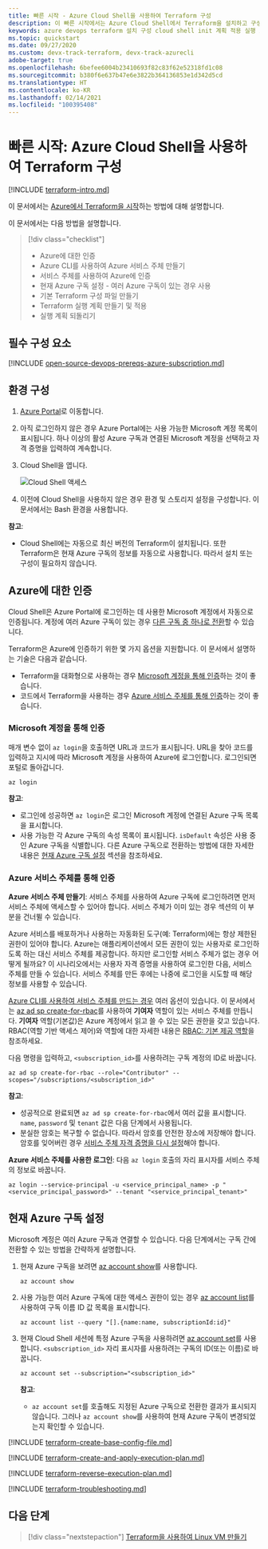 ```yaml
---
title: 빠른 시작 - Azure Cloud Shell을 사용하여 Terraform 구성
description: 이 빠른 시작에서는 Azure Cloud Shell에서 Terraform을 설치하고 구성하는 방법을 알아봅니다.
keywords: azure devops terraform 설치 구성 cloud shell init 계획 적용 실행 포털 로그인 rbac 서비스 주체 자동화된 스크립트
ms.topic: quickstart
ms.date: 09/27/2020
ms.custom: devx-track-terraform, devx-track-azurecli
adobe-target: true
ms.openlocfilehash: 6befee6004b23410693f82c83f62e52318fd1c08
ms.sourcegitcommit: b380f6e637b47e6e3822b364136853e1d342d5cd
ms.translationtype: HT
ms.contentlocale: ko-KR
ms.lasthandoff: 02/14/2021
ms.locfileid: "100395408"
---
```

# <a name="quickstart-configure-terraform-using-azure-cloud-shell"></a>빠른 시작: Azure Cloud Shell을 사용하여 Terraform 구성
 
[!INCLUDE [terraform-intro.md](includes/terraform-intro.md)]

이 문서에서는 [Azure에서 Terraform을 시작](https://www.terraform.io/docs/providers/azurerm/index.html)하는 방법에 대해 설명합니다.

이 문서에서는 다음 방법을 설명합니다.
> [!div class="checklist"]
> * Azure에 대한 인증
> * Azure CLI를 사용하여 Azure 서비스 주체 만들기
> * 서비스 주체를 사용하여 Azure에 인증
> * 현재 Azure 구독 설정 - 여러 Azure 구독이 있는 경우 사용
> * 기본 Terraform 구성 파일 만들기
> * Terraform 실행 계획 만들기 및 적용
> * 실행 계획 되돌리기

## <a name="prerequisites"></a>필수 구성 요소

[!INCLUDE [open-source-devops-prereqs-azure-subscription.md](../includes/open-source-devops-prereqs-azure-subscription.md)]

## <a name="configure-your-environment"></a>환경 구성

1. [Azure Portal](https://portal.azure.com)로 이동합니다.

1. 아직 로그인하지 않은 경우 Azure Portal에는 사용 가능한 Microsoft 계정 목록이 표시됩니다. 하나 이상의 활성 Azure 구독과 연결된 Microsoft 계정을 선택하고 자격 증명을 입력하여 계속합니다.

1. Cloud Shell을 엽니다.

    ![Cloud Shell 액세스](media/install-configure/portal-cloud-shell.png)

1. 이전에 Cloud Shell을 사용하지 않은 경우 환경 및 스토리지 설정을 구성합니다. 이 문서에서는 Bash 환경을 사용합니다.

**참고**:
- Cloud Shell에는 자동으로 최신 버전의 Terraform이 설치됩니다. 또한 Terraform은 현재 Azure 구독의 정보를 자동으로 사용합니다. 따라서 설치 또는 구성이 필요하지 않습니다.

## <a name="authenticate-to-azure"></a>Azure에 대한 인증

Cloud Shell은 Azure Portal에 로그인하는 데 사용한 Microsoft 계정에서 자동으로 인증됩니다. 계정에 여러 Azure 구독이 있는 경우 [다른 구독 중 하나로 전환](#set-the-current-azure-subscription)할 수 있습니다.

Terraform은 Azure에 인증하기 위한 몇 가지 옵션을 지원합니다. 이 문서에서 설명하는 기술은 다음과 같습니다.

- Terraform을 대화형으로 사용하는 경우 [Microsoft 계정을 통해 인증](#authenticate-via-microsoft-account)하는 것이 좋습니다.
- 코드에서 Terraform을 사용하는 경우 [Azure 서비스 주체를 통해 인증](#authenticate-via-azure-service-principal)하는 것이 좋습니다.

### <a name="authenticate-via-microsoft-account"></a>Microsoft 계정을 통해 인증

매개 변수 없이 `az login`을 호출하면 URL과 코드가 표시됩니다. URL을 찾아 코드를 입력하고 지시에 따라 Microsoft 계정을 사용하여 Azure에 로그인합니다. 로그인되면 포털로 돌아갑니다.

```azurecli
az login
```

**참고**:

- 로그인에 성공하면 `az login`은 로그인 Microsoft 계정에 연결된 Azure 구독 목록을 표시합니다.
- 사용 가능한 각 Azure 구독의 속성 목록이 표시됩니다. `isDefault` 속성은 사용 중인 Azure 구독을 식별합니다. 다른 Azure 구독으로 전환하는 방법에 대한 자세한 내용은 [현재 Azure 구독 설정](#set-the-current-azure-subscription) 섹션을 참조하세요.

### <a name="authenticate-via-azure-service-principal"></a>Azure 서비스 주체를 통해 인증

**Azure 서비스 주체 만들기**: 서비스 주체를 사용하여 Azure 구독에 로그인하려면 먼저 서비스 주체에 액세스할 수 있어야 합니다. 서비스 주체가 이미 있는 경우 섹션의 이 부분을 건너뛸 수 있습니다.

Azure 서비스를 배포하거나 사용하는 자동화된 도구(예: Terraform)에는 항상 제한된 권한이 있어야 합니다. Azure는 애플리케이션에서 모든 권한이 있는 사용자로 로그인하도록 하는 대신 서비스 주체를 제공합니다. 하지만 로그인할 서비스 주체가 없는 경우 어떻게 될까요? 이 시나리오에서는 사용자 자격 증명을 사용하여 로그인한 다음, 서비스 주체를 만들 수 있습니다. 서비스 주체를 만든 후에는 나중에 로그인을 시도할 때 해당 정보를 사용할 수 있습니다.

[Azure CLI를 사용하여 서비스 주체를 만드는 경우](/cli/azure/create-an-azure-service-principal-azure-cli?) 여러 옵션이 있습니다. 이 문서에서는 [az ad sp create-for-rbac](/cli/azure/ad/sp?#az-ad-sp-create-for-rbac)를 사용하여 **기여자** 역할이 있는 서비스 주체를 만듭니다. **기여자** 역할(기본값)은 Azure 계정에서 읽고 쓸 수 있는 모든 권한을 갖고 있습니다. RBAC(역할 기반 액세스 제어)와 역할에 대한 자세한 내용은 [RBAC: 기본 제공 역할](/azure/active-directory/role-based-access-built-in-roles)을 참조하세요.

다음 명령을 입력하고, `<subscription_id>`를 사용하려는 구독 계정의 ID로 바꿉니다.

```azurecli
az ad sp create-for-rbac --role="Contributor" --scopes="/subscriptions/<subscription_id>"
```

**참고**:

- 성공적으로 완료되면 `az ad sp create-for-rbac`에서 여러 값을 표시합니다. `name`, `password` 및 `tenant` 값은 다음 단계에서 사용됩니다.
- 분실한 암호는 복구할 수 없습니다. 따라서 암호를 안전한 장소에 저장해야 합니다. 암호를 잊어버린 경우 [서비스 주체 자격 증명을 다시 설정](/cli/azure/create-an-azure-service-principal-azure-cli#reset-credentials)해야 합니다.

**Azure 서비스 주체를 사용한 로그인**: 다음 `az login` 호출의 자리 표시자를 서비스 주체의 정보로 바꿉니다.

```azurecli
az login --service-principal -u <service_principal_name> -p "<service_principal_password>" --tenant "<service_principal_tenant>"
```

## <a name="set-the-current-azure-subscription"></a>현재 Azure 구독 설정

Microsoft 계정은 여러 Azure 구독과 연결할 수 있습니다. 다음 단계에서는 구독 간에 전환할 수 있는 방법을 간략하게 설명합니다.

1. 현재 Azure 구독을 보려면 [az account show](/cli/azure/account#az-account-show)를 사용합니다.

    ```azurecli
    az account show
    ```

1. 사용 가능한 여러 Azure 구독에 대한 액세스 권한이 있는 경우 [az account list](/cli/azure/account#az-account-list)를 사용하여 구독 이름 ID 값 목록을 표시합니다.

    ```azurecli
    az account list --query "[].{name:name, subscriptionId:id}"
    ```

1. 현재 Cloud Shell 세션에 특정 Azure 구독을 사용하려면 [az account set](/cli/azure/account#az-account-set)를 사용합니다. `<subscription_id>` 자리 표시자를 사용하려는 구독의 ID(또는 이름)로 바꿉니다.

    ```azurecli
    az account set --subscription="<subscription_id>"
    ```

    **참고**:

    - `az account set`를 호출해도 지정된 Azure 구독으로 전환한 결과가 표시되지 않습니다. 그러나 `az account show`를 사용하여 현재 Azure 구독이 변경되었는지 확인할 수 있습니다.

[!INCLUDE [terraform-create-base-config-file.md](includes/terraform-create-base-config-file.md)]

[!INCLUDE [terraform-create-and-apply-execution-plan.md](includes/terraform-create-and-apply-execution-plan.md)]

[!INCLUDE [terraform-reverse-execution-plan.md](includes/terraform-reverse-execution-plan.md)]

[!INCLUDE [terraform-troubleshooting.md](includes/terraform-troubleshooting.md)]

## <a name="next-steps"></a>다음 단계

> [!div class="nextstepaction"]
> [Terraform을 사용하여 Linux VM 만들기](create-linux-virtual-machine-with-infrastructure.md)
